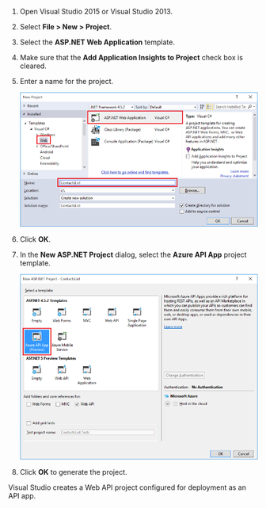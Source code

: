 1. Open Visual Studio 2015 or Visual Studio 2013.

2. Select **File > New > Project**.

3. Select the **ASP.NET Web Application** template.

4. Make sure that the **Add Application Insights to Project** check box is cleared.

4. Enter a name for the project.

    ![](./media/app-service-api-create/01-filenew-v3.png)

5. Click **OK**.

6. In the **New ASP.NET Project** dialog, select the **Azure API App** project template.

    ![](./media/app-service-api-create/02-api-app-template-v3.png)

7. Click **OK** to generate the project.

Visual Studio creates a Web API project configured for deployment as an API app.

